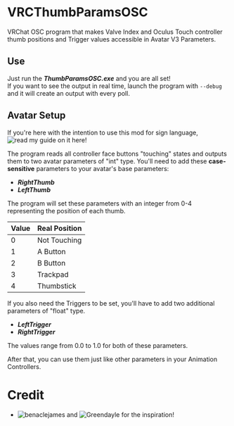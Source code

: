 # VRCThumbParamsOSC
VRChat OSC program that makes Valve Index and Oculus Touch controller thumb positions and Trigger values accessible in Avatar V3 Parameters.

## Use

Just run the ***ThumbParamsOSC.exe*** and you are all set! <br/>
If you want to see the output in real time, launch the program with ```--debug``` and it will create an output with every poll.

## Avatar Setup

If you're here with the intention to use this mod for sign language, ![read my guide on it here!](https://github.com/I5UCC/VRC-ASL_Gestures)

The program reads all controller face buttons "touching" states and outputs them to two avatar parameters of "int" type.
You'll need to add these **case-sensitive** parameters to your avatar's base parameters:

- ***RightThumb***
- ***LeftThumb***

The program will set these parameters with an integer from 0-4 representing the position of each thumb.

| Value | Real Position |
| ----- | ------------- |
| 0     | Not Touching  |
| 1     | A Button      |
| 2     | B Button      |
| 3     | Trackpad      |
| 4     | Thumbstick    |

If you also need the Triggers to be set, you'll have to add two additional parameters of "float" type.

- ***LeftTrigger***
- ***RightTrigger***

The values range from 0.0 to 1.0 for both of these parameters.

After that, you can use them just like other parameters in your Animation Controllers.

# Credit
- ![benaclejames](https://github.com/benaclejames) and ![Greendayle](https://github.com/Greendayle) for the inspiration!
